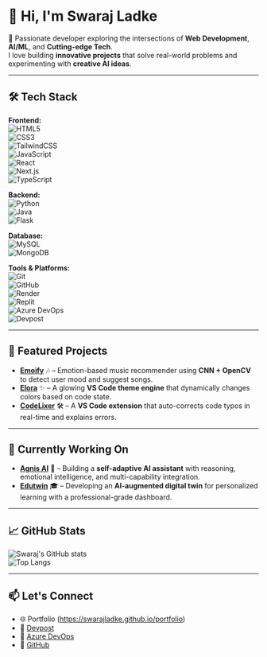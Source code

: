 # 👋 Hi, I'm Swaraj Ladke  

🚀 Passionate developer exploring the intersections of **Web Development**, **AI/ML**, and **Cutting-edge Tech**.  
I love building **innovative projects** that solve real-world problems and experimenting with **creative AI ideas**.  

---

## 🛠️ Tech Stack  

**Frontend:**  
![HTML5](https://img.shields.io/badge/HTML5-E34F26?style=for-the-badge&logo=html5&logoColor=white)  
![CSS3](https://img.shields.io/badge/CSS3-1572B6?style=for-the-badge&logo=css3&logoColor=white)  
![TailwindCSS](https://img.shields.io/badge/TailwindCSS-06B6D4?style=for-the-badge&logo=tailwindcss&logoColor=white)  
![JavaScript](https://img.shields.io/badge/JavaScript-F7DF1E?style=for-the-badge&logo=javascript&logoColor=black)  
![React](https://img.shields.io/badge/React-61DAFB?style=for-the-badge&logo=react&logoColor=black)  
![Next.js](https://img.shields.io/badge/Next.js-000000?style=for-the-badge&logo=nextdotjs&logoColor=white)  
![TypeScript](https://img.shields.io/badge/TypeScript-3178C6?style=for-the-badge&logo=typescript&logoColor=white)  

**Backend:**  
![Python](https://img.shields.io/badge/Python-3776AB?style=for-the-badge&logo=python&logoColor=white)  
![Java](https://img.shields.io/badge/Java-007396?style=for-the-badge&logo=java&logoColor=white)  
![Flask](https://img.shields.io/badge/Flask-000000?style=for-the-badge&logo=flask&logoColor=white)  

**Database:**  
![MySQL](https://img.shields.io/badge/MySQL-4479A1?style=for-the-badge&logo=mysql&logoColor=white)  
![MongoDB](https://img.shields.io/badge/MongoDB-47A248?style=for-the-badge&logo=mongodb&logoColor=white)  

**Tools & Platforms:**  
![Git](https://img.shields.io/badge/Git-F05032?style=for-the-badge&logo=git&logoColor=white)  
![GitHub](https://img.shields.io/badge/GitHub-181717?style=for-the-badge&logo=github&logoColor=white)  
![Render](https://img.shields.io/badge/Render-46E3B7?style=for-the-badge&logo=render&logoColor=black)  
![Replit](https://img.shields.io/badge/Replit-F26207?style=for-the-badge&logo=replit&logoColor=white)  
![Azure DevOps](https://img.shields.io/badge/Azure%20DevOps-0078D7?style=for-the-badge&logo=azuredevops&logoColor=white)  
![Devpost](https://img.shields.io/badge/Devpost-003E54?style=for-the-badge&logo=devpost&logoColor=white)  

---

## 🌟 Featured Projects  

- **[Emoify](#)** 🎶 – Emotion-based music recommender using **CNN + OpenCV** to detect user mood and suggest songs.  
- **[Elora](https://marketplace.visualstudio.com/items?itemName=swarajladke.elora)** ✨ – A glowing **VS Code theme engine** that dynamically changes colors based on code state.  
- **[CodeLixer](#)** 🛠️ – A **VS Code extension** that auto-corrects code typos in real-time and explains errors.  

---

## 🚀 Currently Working On  

- **[Agnis AI](#)** 🤖 – Building a **self-adaptive AI assistant** with reasoning, emotional intelligence, and multi-capability integration.  
- **[Edutwin](#)** 🎓 – Developing an **AI-augmented digital twin** for personalized learning with a professional-grade dashboard.  

---

## 📈 GitHub Stats  

![Swaraj's GitHub stats](https://github-readme-stats.vercel.app/api?username=swarajladke&show_icons=true&theme=radical)  
![Top Langs](https://github-readme-stats.vercel.app/api/top-langs/?username=swarajladke&layout=compact&theme=radical)  

---

## 📫 Let's Connect  

- 🌐 Portfolio (https://swarajladke.github.io/portfolio)  
- 💼 [Devpost](https://devpost.com/swarajladke20)  
- 🔗 [Azure DevOps](https://dev.azure.com/swarajladke20)  
- 🖤 [GitHub](https://github.com/swarajladke)  
